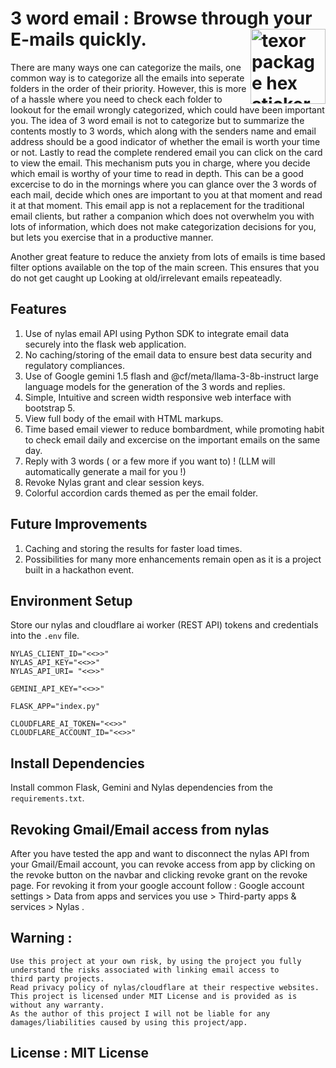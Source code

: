 
# 3 word email : Browse through your E-mails quickly. <a href='https://abhi-1u-3-word-email.hf.space/'><img src='https://abhi-1u.github.io/template_samples/img/3-word-email.jpeg' align="right" alt="texor package hex sticker with icons showing transistion from PDF documents to web pages." width="120" /></a>

There are many ways one can categorize the mails, one common way is to categorize all the emails into seperate folders in the order of their priority.
However, this is more of a hassle where you need to check each folder to lookout for the email wrongly categorized, which could have been important you.
The idea of 3 word email is not to categorize but to summarize the contents mostly to 3 words, which along with the senders name and email address should be
a good indicator of whether the email is worth your time or not. Lastly to read the complete rendered email you can click on the card to view the email. This mechanism puts you in charge, where you decide which email is worthy of your time to read in depth. This can be a good excercise to do in the mornings where you can glance over the 3 words of each mail, decide which ones are important to you at that moment and read it at that moment.
This email app is not a replacement for the traditional email clients, but rather a companion which does not overwhelm you with lots of information, which does not
make categorization decisions for you, but lets you exercise that in a productive manner.

Another great feature to reduce the anxiety from lots of emails is time based filter options available on the top of the main screen. This ensures that you do not
get caught up Looking at old/irrelevant emails repeateadly.

## Features

1. Use of nylas email API using Python SDK to integrate email data securely into the flask web application.
2. No caching/storing of the email data to ensure best data security and regulatory compliances.
3. Use of Google gemini 1.5 flash and @cf/meta/llama-3-8b-instruct large language models for the generation of the 3 words and replies.
4. Simple, Intuitive and screen width responsive web interface with bootstrap 5.
5. View full body of the email with HTML markups.
6. Time based email viewer to reduce bombardment, while promoting habit to check email daily and excercise on the important emails on the same day.
7. Reply with 3 words ( or a few more if you want to) ! (LLM will automatically generate a mail for you !)
8. Revoke Nylas grant and clear session keys.
9. Colorful accordion cards themed as per the email folder.

## Future Improvements

1. Caching and storing the results for faster load times.
2. Possibilities for many more enhancements remain open as it is a project built in a hackathon event.



## Environment Setup 

Store our nylas and cloudflare ai worker (REST API) tokens and credentials into the `.env` file.

```
NYLAS_CLIENT_ID="<<>>"
NYLAS_API_KEY="<<>>"
NYLAS_API_URI= "<<>>"

GEMINI_API_KEY="<<>>"

FLASK_APP="index.py"

CLOUDFLARE_AI_TOKEN="<<>>"
CLOUDFLARE_ACCOUNT_ID="<<>>"
```

## Install Dependencies

Install common Flask, Gemini and Nylas dependencies from the `requirements.txt`.



## Revoking Gmail/Email access from nylas

After you have tested the app and want to disconnect the nylas API from your Gmail/Email account, you can revoke access from app 
by clicking on the revoke button on the navbar and clicking revoke grant on the revoke page. 
For revoking it from your google account follow : Google account settings > Data from apps and services you use > Third-party apps & services > Nylas .


## Warning :

```
Use this project at your own risk, by using the project you fully understand the risks associated with linking email access to
third party projects. 
Read privacy policy of nylas/cloudflare at their respective websites.
This project is licensed under MIT License and is provided as is without any warranty.
As the author of this project I will not be liable for any damages/liabilities caused by using this project/app.
```

## License : MIT License